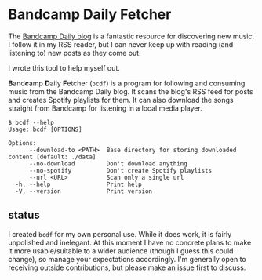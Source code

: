 # Bandcamp Daily Fetcher

The [Bandcamp Daily blog](https://daily.bandcamp.com/) is a fantastic resource
for discovering new music. I follow it in my RSS reader, but I can never keep up
with reading (and listening to) new posts as they come out.

I wrote this tool to help myself out.

**B**and**c**amp **D**aily **F**etcher (`bcdf`) is a program for following and 
consuming music from the Bandcamp Daily blog. It scans the blog's RSS feed for 
posts and creates Spotify playlists for them. It can also download the songs 
straight from Bandcamp for listening in a local media player.


```
$ bcdf --help
Usage: bcdf [OPTIONS]

Options:
      --download-to <PATH>  Base directory for storing downloaded content [default: ./data]
      --no-download         Don't download anything
      --no-spotify          Don't create Spotify playlists
      --url <URL>           Scan only a single url
  -h, --help                Print help
  -V, --version             Print version
```

## status

I created `bcdf` for my own personal use. While it does work, it is fairly
unpolished and inelegant. At this moment I have no concrete plans to make it
more usable/suitable to a wider audience (though I guess this could change), so
manage your expectations accordingly. I'm generally open to receiving outside
contributions, but please make an issue first to discuss.
